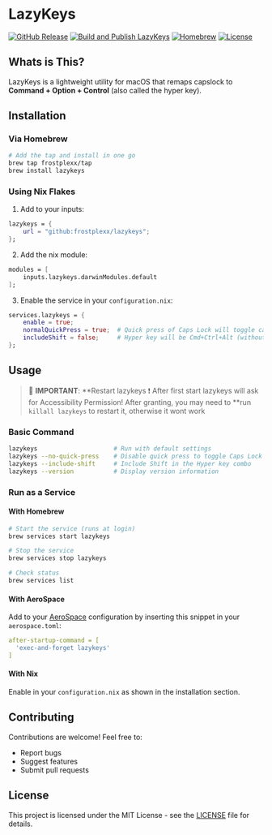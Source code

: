# LazyKeys

[![GitHub Release](https://img.shields.io/github/v/release/frostplexx/LazyKeys)](https://github.com/frostplexx/LazyKeys/releases)
[![Build and Publish LazyKeys](https://github.com/frostplexx/LazyKeys/actions/workflows/build_and_publish.yml/badge.svg)](https://github.com/frostplexx/LazyKeys/actions/workflows/build_and_publish.yml)
[![Homebrew](https://img.shields.io/badge/homebrew-available-blue)](https://github.com/frostplexx/lazykeys)
[![License](https://img.shields.io/badge/license-MIT-green)](LICENSE)

## Whats is This?

LazyKeys is a lightweight utility for macOS that remaps capslock to **Command + Option + Control**  (also called the hyper key).


## Installation

### Via Homebrew
```bash
# Add the tap and install in one go
brew tap frostplexx/tap
brew install lazykeys
```

### Using Nix Flakes
1. Add to your inputs:
```nix
lazykeys = {
    url = "github:frostplexx/lazykeys";
};
```

2. Add the nix module:
```nix
modules = [
    inputs.lazykeys.darwinModules.default
];
```

3. Enable the service in your `configuration.nix`:
```nix
services.lazykeys = {
    enable = true;
    normalQuickPress = true;  # Quick press of Caps Lock will toggle capslock
    includeShift = false;     # Hyper key will be Cmd+Ctrl+Alt (without Shift)
};
```

## Usage

<!-- prettier-ignore -->
> :red_circle: **IMPORTANT**: **Restart lazykeys :exclamation:
> After first start lazykeys will ask for Accessibility Permission!
> After granting, you may need to **run `killall lazykeys` to restart it, otherwise it wont work 

### Basic Command
```bash
lazykeys                     # Run with default settings
lazykeys --no-quick-press    # Disable quick press to toggle Caps Lock
lazykeys --include-shift     # Include Shift in the Hyper key combo
lazykeys --version           # Display version information
```


### Run as a Service

#### With Homebrew
```bash
# Start the service (runs at login)
brew services start lazykeys

# Stop the service
brew services stop lazykeys

# Check status
brew services list
```

#### With AeroSpace
Add to your [AeroSpace](https://github.com/nikitabobko/AeroSpace) configuration by inserting this snippet in your `aerospace.toml`:

```yaml
after-startup-command = [
  'exec-and-forget lazykeys'
]
```

#### With Nix
Enable in your `configuration.nix` as shown in the installation section.


## Contributing

Contributions are welcome! Feel free to:
- Report bugs
- Suggest features
- Submit pull requests

## License

This project is licensed under the MIT License - see the [LICENSE](LICENSE) file for details.
